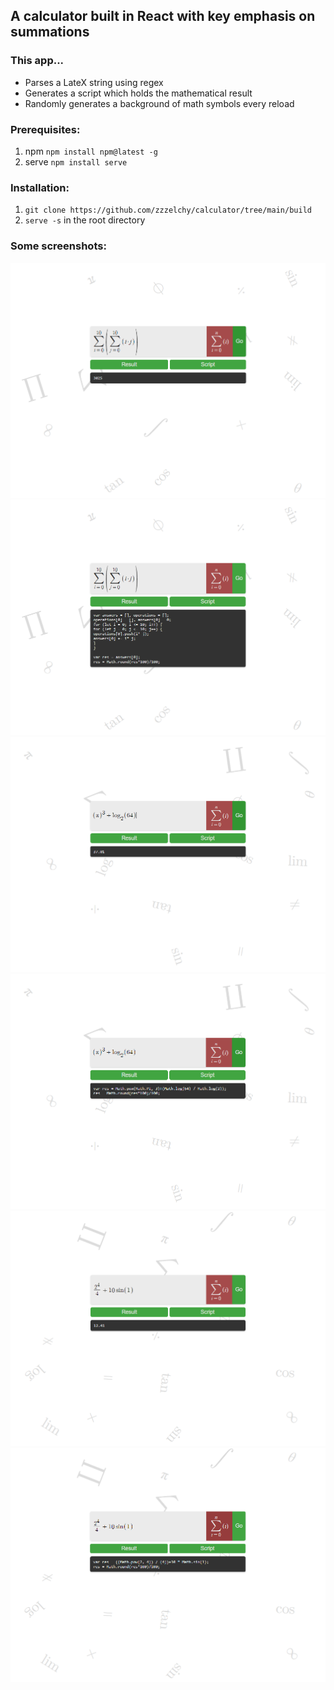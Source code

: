 ## A calculator built in React with key emphasis on summations

### This app...
- Parses a LateX string using regex
- Generates a script which holds the mathematical result
- Randomly generates a background of math symbols every reload

### Prerequisites:
1. npm `npm install npm@latest -g`
2. serve `npm install serve`

### Installation:
1. `git clone https://github.com/zzzelchy/calculator/tree/main/build`
2. `serve -s` in the root directory

### Some screenshots:
<img alt="Image of calculator" src="./images/RESULT1.PNG">
<img alt="Image of calculator" src="./images/SCRIPT1.PNG">
<img alt="Image of calculator" src="./images/RESULT2.PNG">
<img alt="Image of calculator" src="./images/SCRIPT2.PNG">
<img alt="Image of calculator" src="./images/RESULT3.PNG">
<img alt="Image of calculator" src="./images/SCRIPT3.PNG">